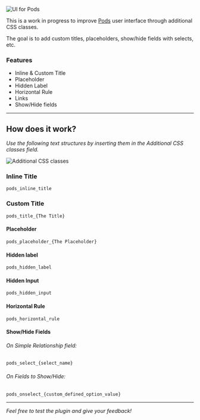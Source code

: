 ![UI for Pods](http://www.estudiocraneo.com/github/images/ui-for-pods.jpg)

This is a work in progress to improve [Pods](http://pods.io/) user interface through additional CSS classes.

The goal is to add custom titles, placeholders, show/hide fields with selects, etc.

### Features
- Inline & Custom Title
- Placeholder
- Hidden Label
- Horizontal Rule
- Links
- Show/Hide fields

---

## How does it work?
*Use the following text structures by inserting them in the Additional CSS classes field.*

![Additional CSS classes](http://www.estudiocraneo.com/github/images/additional_css_classes.jpg)

### Inline Title
`pods_inline_title`

### Custom Title
`pods_title_{The Title}`

#### Placeholder
`pods_placeholder_{The Placeholder}`

#### Hidden label
`pods_hidden_label`

#### Hidden Input
`pods_hidden_input`

#### Horizontal Rule
`pods_horizontal_rule`

#### Show/Hide Fields

###### On Simple Relationship field:
`pods_select_{select_name}`

###### On Fields to Show/Hide:
`pods_onselect_{custom_defined_option_value}`

---

*Feel free to test the plugin and give your feedback!*